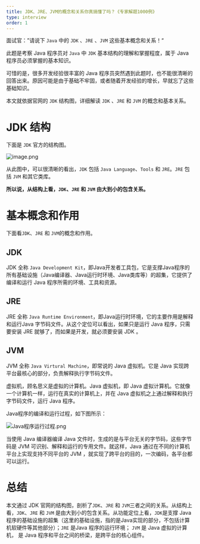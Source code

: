 ```yaml
---
title: JDK、JRE、JVM的概念和关系你真搞懂了吗？《专家解题1000例》
type: interview
order: 1
---
```


面试官：”请说下 `Java` 中的 `JDK` 、`JRE` 、`JVM` 这些基本概念和关系！“

此题是考察 Java 程序员对 `Java` 中 `JDK` 基本结构的理解和掌握程度，属于 Java 程序员必须掌握的基本知识。

可惜的是，很多开发经验很丰富的 Java 程序员突然遇到此题时，也不能很清晰的回答出来。原因可能是由于基础不牢固，或者随着开发经验的增长，早就忘了这些基础知识。

本文就依据官网的 `JDK` 结构图，详细解读 `JDK` 、`JRE` 和 `JVM` 的概念和基本关系。

# JDK 结构

下面是 `JDK` 官方的结构图。

![image.png](https://p3-juejin.byteimg.com/tos-cn-i-k3u1fbpfcp/61d3e419b3154f89a0ee00459562b9ed~tplv-k3u1fbpfcp-watermark.image?)

从此图中，可以很清晰的看出，`JDK` 包括 `Java Language`、`Tools` 和 `JRE`。`JRE` 包括 `JVM` 和其它类库。

**所以说，从结构上看，`JDK`、`JRE` 和 `JVM` 由大到小的包含关系。**

# 基本概念和作用

下面看`JDK`、`JRE` 和 `JVM`的概念和作用。

## JDK
JDK 全称 `Java Development Kit`，即Java开发者工具包，它是支撑Java程序的所有基础设施（Java编译器、Java运行时环境、Java类库等）的超集，它提供了编译和运行 Java 程序所需的环境、工具和资源。

## JRE

JRE 全称 `Java Runtime Environment`，即Java运行时环境，它的主要作用是解释和运行Java 字节码文件。从这个定位可以看出，如果只是运行 Java 程序，只需要安装 JRE 就够了，而如果是开发，就必须要安装 JDK 。

## JVM

JVM 全称 `Java Virtural Machine`，即常说的 Java 虚拟机。它是 Java 实现跨平台最核心的部分，负责解释执行字节码文件。

虚拟机，顾名思义是虚拟的计算机。Java 虚拟机，即 Java 虚拟计算机。它就像一个计算机一样，运行在真实的计算机上，并在 Java 虚拟机之上通过解释和执行字节码文件，运行 Java 程序。

Java程序的编译和运行过程，如下图所示：

![Java程序运行过程.png](https://p6-juejin.byteimg.com/tos-cn-i-k3u1fbpfcp/2e27e3105638432b9be484c4983ab2fe~tplv-k3u1fbpfcp-watermark.image?)

当使用 Java 编译器编译 Java 文件时，生成的是与平台无关的字节码，这些字节码是 JVM 可识别、解释和运行的专用文件。就这样，Java 通过在不同的计算机平台上实现支持不同平台的 JVM ，就实现了跨平台的目的，一次编码，各平台都可以运行。

# 总结

本文通过 JDK 官网的结构图，剖析了`JDK`、`JRE` 和 `JVM`三者之间的关系。从结构上看，`JDK`、`JRE` 和 `JVM` 是由大到小的包含关系。从功能定位上看，`JDK`是支撑 Java 程序的基础设施的超集（这里的基础设施，指的是Java实现的部分，不包括计算机软硬件等其他部分）；`JRE` 是Java 程序的运行环境； `JVM` 是 Java 虚拟的计算机， 是 Java 程序和平台之间的桥梁，是跨平台的核心组件。




